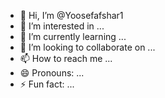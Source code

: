 - 👋 Hi, I’m @Yoosefafshar1
- 👀 I’m interested in ...
- 🌱 I’m currently learning ...
- 💞️ I’m looking to collaborate on ...
- 📫 How to reach me ...
- 😄 Pronouns: ...
- ⚡ Fun fact: ...

<!---
Yoosefafshar1/Yoosefafshar1 is a ✨ special ✨ repository because its `README.md` (this .file) appears on your GitHub profile.
You .can click the Preview link to take a look at your changes.
--->
